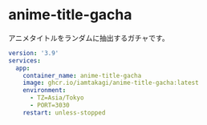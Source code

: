 # anime-title-gacha
アニメタイトルをランダムに抽出するガチャです。

```yml
version: '3.9'
services:
  app:
    container_name: anime-title-gacha
    image: ghcr.io/iamtakagi/anime-title-gacha:latest
    environment:
      - TZ=Asia/Tokyo
      - PORT=3030
    restart: unless-stopped
```